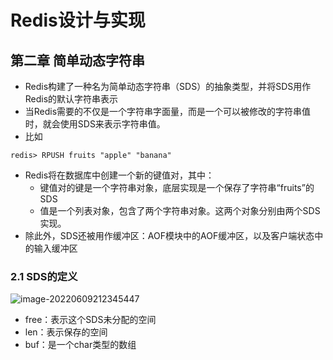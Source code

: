 # Redis设计与实现

## 第二章 简单动态字符串

+ Redis构建了一种名为简单动态字符串（SDS）的抽象类型，并将SDS用作Redis的默认字符串表示
+ 当Redis需要的不仅是一个字符串字面量，而是一个可以被修改的字符串值时，就会使用SDS来表示字符串值。
+ 比如

~~~shell
redis> RPUSH fruits "apple" "banana"
~~~

+ Redis将在数据库中创建一个新的键值对，其中：
    + 键值对的键是一个字符串对象，底层实现是一个保存了字符串“fruits”的SDS
    + 值是一个列表对象，包含了两个字符串对象。这两个对象分别由两个SDS实现。
+ 除此外，SDS还被用作缓冲区：AOF模块中的AOF缓冲区，以及客户端状态中的输入缓冲区

### 2.1 SDS的定义

![image-20220609212345447](https://github.com/sandubuhan/Redis_design_implementation/blob/main/img//img/202206092124924.png)

+ free：表示这个SDS未分配的空间
+ len：表示保存的空间
+ buf：是一个char类型的数组
